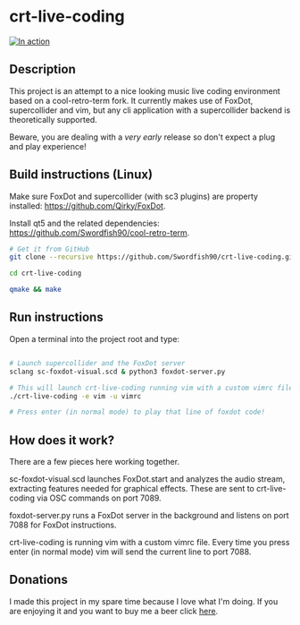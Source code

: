 # crt-live-coding

[![In action](https://img.youtube.com/vi/_8ITuKIi_Is/maxresdefault.jpg)](https://www.youtube.com/watch?v=_8ITuKIi_Is)

## Description

This project is an attempt to a nice looking music live coding environment based on a cool-retro-term fork.
It currently makes use of FoxDot, supercollider and vim, but any cli application with a supercollider backend is theoretically supported.

Beware, you are dealing with a *very early* release so don't expect a plug and play experience!
    
## Build instructions (Linux)

Make sure FoxDot and supercollider (with sc3 plugins) are property installed: https://github.com/Qirky/FoxDot.

Install qt5 and the related dependencies: https://github.com/Swordfish90/cool-retro-term.

```bash
# Get it from GitHub
git clone --recursive https://github.com/Swordfish90/crt-live-coding.git

cd crt-live-coding

qmake && make
```

## Run instructions

Open a terminal into the project root and type:

```bash

# Launch supercollider and the FoxDot server
sclang sc-foxdot-visual.scd & python3 foxdot-server.py

# This will launch crt-live-coding running vim with a custom vimrc file
./crt-live-coding -e vim -u vimrc

# Press enter (in normal mode) to play that line of foxdot code!
```

## How does it work?

There are a few pieces here working together.

sc-foxdot-visual.scd launches FoxDot.start and analyzes the audio stream, extracting features needed for graphical effects. These are sent to crt-live-coding via OSC commands on port 7089.

foxdot-server.py runs a FoxDot server in the background and listens on port 7088 for FoxDot instructions.

crt-live-coding is running vim with a custom vimrc file. Every time you press enter (in normal mode) vim will send the current line to port 7088.

## Donations
I made this project in my spare time because I love what I'm doing. If you are enjoying it and you want to buy me a beer click [here](https://www.paypal.com/cgi-bin/webscr?cmd=_donations&business=flscogna%40gmail%2ecom&lc=IT&item_name=Filippo%20Scognamiglio&currency_code=EUR&bn=PP%2dDonationsBF%3abtn_donate_LG%2egif%3aNonHosted).
